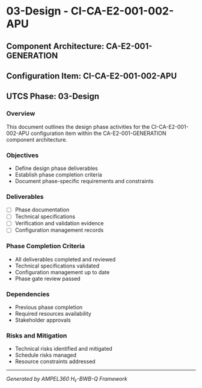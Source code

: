 # 03-Design - CI-CA-E2-001-002-APU

## Component Architecture: CA-E2-001-GENERATION
## Configuration Item: CI-CA-E2-001-002-APU
## UTCS Phase: 03-Design

### Overview
This document outlines the design phase activities for the CI-CA-E2-001-002-APU configuration item within the CA-E2-001-GENERATION component architecture.

### Objectives
- Define design phase deliverables
- Establish phase completion criteria
- Document phase-specific requirements and constraints

### Deliverables
- [ ] Phase documentation
- [ ] Technical specifications
- [ ] Verification and validation evidence
- [ ] Configuration management records

### Phase Completion Criteria
- All deliverables completed and reviewed
- Technical specifications validated
- Configuration management up to date
- Phase gate review passed

### Dependencies
- Previous phase completion
- Required resources availability
- Stakeholder approvals

### Risks and Mitigation
- Technical risks identified and mitigated
- Schedule risks managed
- Resource constraints addressed

---
*Generated by AMPEL360 H₂-BWB-Q Framework*
